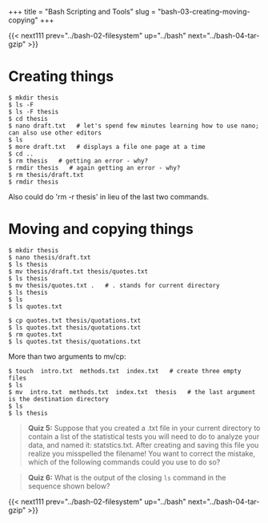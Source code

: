 +++
title = "Bash Scripting and Tools"
slug = "bash-03-creating-moving-copying"
+++

{{< next111 prev="../bash-02-filesystem" up="../bash" next="../bash-04-tar-gzip" >}}

# Creating things

~~~ {.bash}
$ mkdir thesis
$ ls -F
$ ls -F thesis
$ cd thesis
$ nano draft.txt   # let's spend few minutes learning how to use nano; can also use other editors
$ ls
$ more draft.txt   # displays a file one page at a time
$ cd ..
$ rm thesis   # getting an error - why?
$ rmdir thesis   # again getting an error - why?
$ rm thesis/draft.txt
$ rmdir thesis
~~~

Also could do 'rm -r thesis' in lieu of the last two commands.

# Moving and copying things

~~~ {.bash}
$ mkdir thesis
$ nano thesis/draft.txt
$ ls thesis
$ mv thesis/draft.txt thesis/quotes.txt
$ ls thesis
$ mv thesis/quotes.txt .   # . stands for current directory
$ ls thesis
$ ls
$ ls quotes.txt
~~~

~~~ {.bash}
$ cp quotes.txt thesis/quotations.txt
$ ls quotes.txt thesis/quotations.txt
$ rm quotes.txt
$ ls quotes.txt thesis/quotations.txt
~~~

More than two arguments to mv/cp:
~~~ {.bash}
$ touch  intro.txt  methods.txt  index.txt   # create three empty files
$ ls
$ mv  intro.txt  methods.txt  index.txt  thesis   # the last argument is the destination directory
$ ls
$ ls thesis
~~~

> **Quiz 5:** Suppose that you created a .txt file in your current directory to contain a list of the
> statistical tests you will need to do to analyze your data, and named it: statstics.txt. After creating
> and saving this file you realize you misspelled the filename! You want to correct the mistake, which of
> the following commands could you use to do so?

> **Quiz 6:** What is the output of the closing `ls` command in the sequence shown below?

{{< next111 prev="../bash-02-filesystem" up="../bash" next="../bash-04-tar-gzip" >}}

